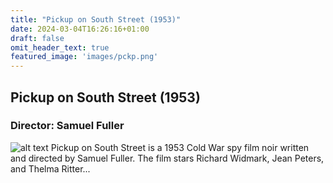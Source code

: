 ```yaml
---
title: "Pickup on South Street (1953)"
date: 2024-03-04T16:26:16+01:00
draft: false
omit_header_text: true
featured_image: 'images/pckp.png'
---
```


##  Pickup on South Street (1953)
### Director: Samuel Fuller
![alt text](https://core-cms.bfi.org.uk/sites/default/files/styles/responsive/public/2022-03/pickup-on-south-street-1953-drinking-judgement.jpg/1440x0/pickup-on-south-street-1953-drinking-judgement.jpg "Pickup on South Street (1953)")
Pickup on South Street is a 1953 Cold War spy film noir written and directed by Samuel Fuller. The film stars Richard Widmark, Jean Peters, and Thelma Ritter...
